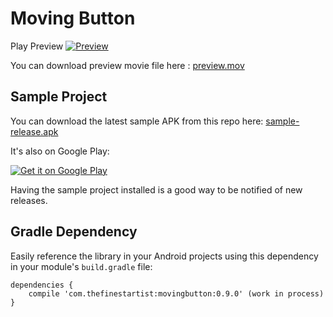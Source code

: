 # Moving Button

Play Preview
[![Preview](https://github.com/thefinestartist/movingbutton/raw/master/etc/play_preview.png)](http://www.youtube.com/watch?v=myheMkavjzk)

You can download preview movie file here : [preview.mov](https://github.com/thefinestartist/movingbutton/raw/master/etc/preview.mov)

## Sample Project

You can download the latest sample APK from this repo here: [sample-release.apk](https://github.com/thefinestartist/movingbutton/raw/master/sample/sample-release.apk)

It's also on Google Play:

<a href="https://play.google.com/store/apps/details?id=com.thefinestartist.movingbutton.sample">
  <img alt="Get it on Google Play"
       src="https://developer.android.com/images/brand/en_generic_rgb_wo_60.png" />
</a>

Having the sample project installed is a good way to be notified of new releases.

## Gradle Dependency

Easily reference the library in your Android projects using this dependency in your module's `build.gradle` file:

```Gradle
dependencies {
    compile 'com.thefinestartist:movingbutton:0.9.0' (work in process)
}
```